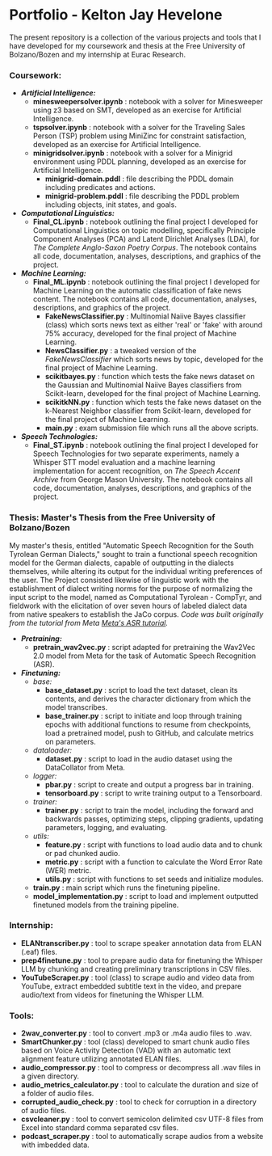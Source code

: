 # Portfolio - Kelton Jay Hevelone
The present repository is a collection of the various projects and tools that I have developed for my coursework and thesis at the Free University of Bolzano/Bozen and my internship at Eurac Research.

### Coursework:
* ***Artificial Intelligence:***
  * **minesweepersolver.ipynb** : notebook with a solver for Minesweeper using z3 based on SMT, developed as an exercise for Artificial Intelligence.
  * **tspsolver.ipynb** : notebook with a solver for the Traveling Sales Person (TSP) problem using MiniZinc for constraint satisfaction, developed as an exercise for Artificial Intelligence.
  * **minigridsolver.ipynb** : notebook with a solver for a Minigrid environment using PDDL planning, developed as an exercise for Artificial Intelligence.
    * **minigrid-domain.pddl** : file describing the PDDL domain including predicates and actions.
    * **minigrid-problem.pddl** : file describing the PDDL problem including objects, init states, and goals.
* ***Computational Linguistics:***
  *  **Final_CL.ipynb** : notebook outlining the final project I developed for Computational Linguistics on topic modelling, specifically Principle Component Analyses (PCA) and Latent Dirichlet Analyses (LDA), for *The Complete Anglo-Saxon Poetry Corpus*. The notebook contains all code, documentation, analyses, descriptions, and graphics of the project.
* ***Machine Learning:***
  * **Final_ML.ipynb** : notebook outlining the final project I developed for Machine Learning on the automatic classification of fake news content. The notebook contains all code, documentation, analyses, descriptions, and graphics of the project.
    * **FakeNewsClassifier.py** : Multinomial Naiive Bayes classifier (class) which sorts news text as either 'real' or 'fake' with around 75% accuracy, developed for the final project of Machine Learning.
    *  **NewsClassifier.py** : a tweaked version of the *FakeNewsClassifier* which sorts news by topic, developed for the final project of Machine Learning.
    *  **scikitbayes.py** : function which tests the fake news dataset on the Gaussian and Multinomial Naiive Bayes classifiers from Scikit-learn, developed for the final project of Machine Learning.
    *  **scikitkNN.py** : function which tests the fake news dataset on the k-Nearest Neighbor classifier from Scikit-learn, developed for the final project of Machine Learning.
    *  **main.py** : exam submission file which runs all the above scripts.
* ***Speech Technologies:***
  *  **Final_ST.ipynb** : notebook outlining the final project I developed for Speech Technologies for two separate experiments, namely a Whisper STT model evaluation and a machine learning implementation for accent recognition, on *The Speech Accent Archive* from George Mason University. The notebook contains all code, documentation, analyses, descriptions, and graphics of the project.

### Thesis: Master's Thesis from the Free University of Bolzano/Bozen
My master's thesis, entitled "Automatic Speech Recognition for the South Tyrolean German Dialects," sought to train a functional speech recognition model for the German dialects, capable of outputting in the dialects themselves, while altering its output for the individual writing preferences of the user. The Project consisted likewise of linguistic work with the establishment of dialect writing norms for the purpose of normalizing the input script to the model, named as Computational Tyrolean - CompTyr, and fieldwork with the elicitation of over seven hours of labeled dialect data from native speakers to establish the JaCo corpus. *Code was built originally from the tutorial from Meta [Meta's ASR tutorial](https://huggingface.co/blog/fine-tune-wav2vec2-english).*
* ***Pretraining:***
  * **pretrain_wav2vec.py** : script adapted for pretraining the Wav2Vec 2.0 model from Meta for the task of Automatic Speech Recognition (ASR). 
* ***Finetuning:***
  *  *base:*
     *  **base_dataset.py** : script to load the text dataset, clean its contents, and derives the character dictionary from which the model transcribes.
     *  **base_trainer.py** : script to initiate and loop through training epochs with additional functions to resume from checkpoints, load a pretrained model, push to GitHub, and calculate metrics on parameters.
  *  *dataloader:*
     *  **dataset.py** : script to load in the audio dataset using the DataCollator from Meta.
  *  *logger:* 
     *  **pbar.py** : script to create and output a progress bar in training.
     *  **tensorboard.py** : script to write training output to a Tensorboard. 
  *  *trainer:*
     *  **trainer.py** : script to train the model, including the forward and backwards passes, optimizing steps, clipping gradients, updating parameters, logging, and evaluating.
  *  *utils:*
     *  **feature.py** : script with functions to load audio data and to chunk or pad chunked audio.
     *  **metric.py** : script with a function to calculate the Word Error Rate (WER) metric.
     *  **utils.py** : script with functions to set seeds and initialize modules. 
  *  **train.py** : main script which runs the finetuning pipeline.
  *  **model_implementation.py** : script to load and implement outputted finetuned models from the training pipeline. 

### Internship:
* **ELANtranscriber.py** : tool to scrape speaker annotation data from ELAN (.eaf) files.
* **prep4finetune.py** : tool to prepare audio data for finetuning the Whisper LLM by chunking and creating preliminary transcriptions in CSV files.
* **YouTubeScraper.py** : tool (class) to scrape audio and video data from YouTube, extract embedded subtitle text in the video, and prepare audio/text from videos for finetuning the Whisper LLM.

### Tools:
* **2wav_converter.py** : tool to convert .mp3 or .m4a audio files to .wav.
* **SmartChunker.py** : tool (class) developed to smart chunk audio files based on Voice Activity Detection (VAD) with an automatic text alignment feature utilizing annotated ELAN files.
* **audio_compressor.py** : tool to compress or decompress all .wav files in a given directory.
* **audio_metrics_calculator.py** : tool to calculate the duration and size of a folder of audio files.
* **corrupted_audio_check.py** : tool to check for corruption in a directory of audio files.
* **csvcleaner.py** : tool to convert semicolon delimited csv UTF-8 files from Excel into standard comma separated csv files.
* **podcast_scraper.py** : tool to automatically scrape audios from a website with imbedded data.  
